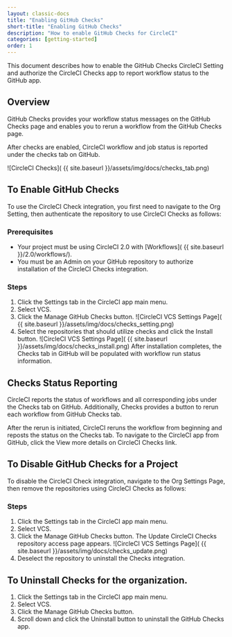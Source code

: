 ```yaml
---
layout: classic-docs
title: "Enabling GitHub Checks"
short-title: "Enabling GitHub Checks"
description: "How to enable GitHub Checks for CircleCI"
categories: [getting-started]
order: 1
---
```


This document describes how to enable the GitHub Checks CircleCI Setting and authorize the CircleCI Checks app to report workflow status to the GitHub app.

## Overview

GitHub Checks provides your workflow status messages on the GitHub Checks page and enables you to rerun a workflow from the GitHub Checks page. 

After checks are enabled, CircleCI workflow and job status is reported under the checks tab on GitHub. 

![CircleCI Checks]( {{ site.baseurl }}/assets/img/docs/checks_tab.png)

## To Enable GitHub Checks

To use the CircleCI Check integration, you first need to navigate to the Org Setting, then authenticate the repository to use CircleCI Checks as follows:

### Prerequisites

- Your project must be using CircleCI 2.0 with [Workflows]( {{ site.baseurl }}/2.0/workflows/).
- You must be an Admin on your GitHub repository to authorize installation of the CircleCI Checks integration.

### Steps

1. Click the Settings tab in the CircleCI app main menu.
2. Select VCS. 
3. Click the Manage GitHub Checks button. ![CircleCI VCS Settings Page]( {{ site.baseurl }}/assets/img/docs/checks_setting.png)
4. Select the repositories that should utilize checks and click the Install button. ![CircleCI VCS Settings Page]( {{ site.baseurl }}/assets/img/docs/checks_install.png)
After installation completes, the Checks tab in GitHub will be populated with workflow run status information. 


## Checks Status Reporting

CircleCI reports the status of workflows and all corresponding jobs under the Checks tab on GitHub. Additionally, Checks provides a button to rerun each workflow from GitHub Checks tab. 

After the rerun is initiated, CircleCI reruns the workflow from beginning and reposts the status on the Checks tab. To navigate to the CircleCI app from GitHub, click the View more details on CircleCI Checks link. 

## To Disable GitHub Checks for a Project

To disable the CircleCI Check integration, navigate to the Org Settings Page, then remove the repositories using CircleCI Checks as follows:

### Steps

1. Click the Settings tab in the CircleCI app main menu.
2. Select VCS. 
3. Click the Manage GitHub Checks button. The Update CircleCI Checks repository access page appears. ![CircleCI VCS Settings Page]( {{ site.baseurl }}/assets/img/docs/checks_update.png)
4. Deselect the repository to uninstall the Checks integration.

## To Uninstall Checks for the organization.

1. Click the Settings tab in the CircleCI app main menu.
2. Select VCS.
3. Click the Manage GitHub Checks button.
4. Scroll down and click the Uninstall button to uninstall the GitHub Checks app.


